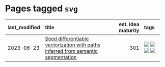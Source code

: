 # Pages tagged `svg`

|last_modified|title|est. idea maturity|tags
|:---|:---|---:|:---|
|2023-06-23|[Seed differentiable vectorization with paths inferred from semantic segmentation](../vectorize_anything.md)|301|[![](https://img.shields.io/badge/tag-experimentation-6013c8)](../tags/experimentation.md) [![](https://img.shields.io/badge/tag-segmentation-e3be61)](../tags/segmentation.md) [![](https://img.shields.io/badge/tag-svg-e9b626)](../tags/svg.md) [![](https://img.shields.io/badge/tag-tooling-a9524c)](../tags/tooling.md)|